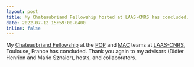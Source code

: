 ```yaml
---
layout: post
title: My Chateaubriand Fellowship hosted at LAAS-CNRS has concluded.
date: 2022-07-12 15:59:00-0400
inline: false
---
```


My <a href="https://www.chateaubriand-fellowship.org/">Chateaubriand Fellowship</a> at the  <a href="https://www.laas.fr/public/en/pop">POP</a> and <a href="https://www.laas.fr/public/en/mac">MAC</a> teams at <a href="https://www.laas.fr/public/en">LAAS-CNRS</a>, Toulouse, France has concluded. Thank you again to my advisors (Didier Henrion and Mario Sznaier), hosts, and collaborators.
